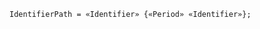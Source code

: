 <!-- This file is generated automatically by infrastructure scripts. Please don't edit by hand. -->

```{ .ebnf .slang-ebnf #IdentifierPath }
IdentifierPath = «Identifier» {«Period» «Identifier»};
```
